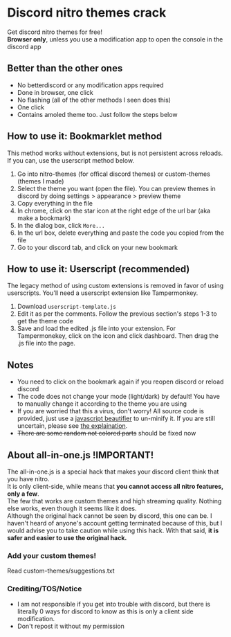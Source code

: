 # Discord nitro themes crack
Get discord nitro themes for free!  
**Browser only**, unless you use a modification app to open the console in the discord app

## Better than the other ones
- No betterdiscord or any modification apps required
- Done in browser, one click
- No flashing (all of the other methods I seen does this)
- One click
- Contains amoled theme too. Just follow the steps below

## How to use it: Bookmarklet method
This method works without extensions, but is not persistent across reloads. If you can, use the userscript method below.  
1. Go into nitro-themes (for offical discord themes) or custom-themes (themes I made)
2. Select the theme you want (open the file). You can preview themes in discord by doing settings > appearance > preview theme
3. Copy everything in the file
4. In chrome, click on the star icon at the right edge of the url bar (aka make a bookmark)
5. In the dialog box, click `More...`
6. In the url box, delete everything and paste the code you copied from the file
7. Go to your discord tab, and click on your new bookmark

## How to use it: Userscript (recommended)
The legacy method of using custom extensions is removed in favor of using userscripts. You'll need a userscript extension like Tampermonkey.  
1. Download `userscript-template.js`
2. Edit it as per the comments. Follow the previous section's steps 1-3 to get the theme code
3. Save and load the edited .js file into your extension. For Tampermonekey, click on the icon and click dashboard. Then drag the .js file into the page.

## Notes
- You need to click on the bookmark again if you reopen discord or reload discord
- The code does not change your mode (light/dark) by default! You have to manually change it according to the theme you are using
- If you are worried that this a virus, don't worry! All source code is provided, just use a [javascript beautifier](https://beautifier.io/) to un-minify it. If you are still uncertain, please see [the explaination](explain.md).
- ~~There are some random not colored parts~~ should be fixed now

## About all-in-one.js !IMPORTANT!
The all-in-one.js is a special hack that makes your discord client think that you have nitro.   
It is only client-side, while means that **you cannot access all nitro features, only a few**.   
The few that works are custom themes and high streaming quality. Nothing else works, even though it seems like it does.   
Although the original hack cannot be seen by discord, this one can be. I haven't heard of anyone's account getting terminated because of this, but I would advise you to take caution while using this hack. With that said, **it is safer and easier to use the original hack.**

### Add your custom themes!
Read custom-themes/suggestions.txt

### Crediting/TOS/Notice
- I am not responsible if you get into trouble with discord, but there is literally 0 ways for discord to know as this is only a client side modification.
- Don't repost it without my permission